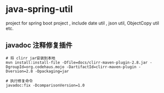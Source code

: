 # java-spring-util

project for spring boot project , include date util , json util, ObjectCopy util etc.


## javadoc 注释修复插件





~~~shell
# 将 clirr jar安装到本地
mvn install:install-file -Dfile=docs/clirr-maven-plugin-2.8.jar -DgroupId=org.codehaus.mojo -DartifactId=clirr-maven-plugin -Dversion=2.8 -Dpackaging=jar

# 执行修复命令
javadoc:fix -DcomparisonVersion=1.0
~~~